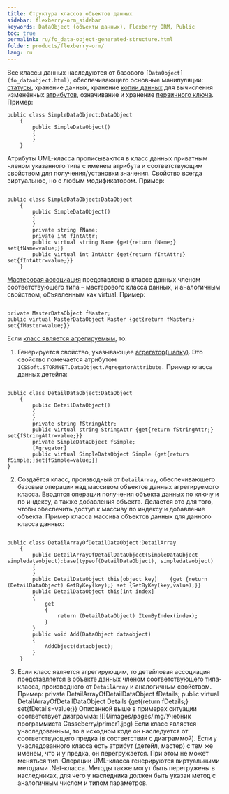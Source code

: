 ```yaml
---
title: Структура классов объектов данных
sidebar: flexberry-orm_sidebar
keywords: DataObject (объекты данных), Flexberry ORM, Public
toc: true
permalink: ru/fo_data-object-generated-structure.html
folder: products/flexberry-orm/
lang: ru
---
```


Все классы данных наследуются от базового `[DataObject](fo_dataobject.html)`, обеспечивающего основные манипуляции: [статусы](object-status-and-loading-state.html), хранение данных, хранение [копии данных](data-object-copy.html) для вычисления изменённых [атрибутов](fo_attributes-class-data.html), означивание и хранение [первичного ключа](fo_primary-keys-objects.html).
Пример:
```
public class SimpleDataObject:DataObject 
	{
		public SimpleDataObject()
		{
		}
	}
```
Атрибуты UML-класса прописываются в класс данных приватным членом указанного типа с именем атрибута и соответствующим свойством для получения/установки значения. Свойство всегда виртуальное, но с любым модификатором.
Пример:
```

public class SimpleDataObject:DataObject 
	{
		public SimpleDataObject()
		{
		}
		private string fName;
		private int fIntAttr;
		public virtual string Name {get{return fName;} set{fName=value;}}		
		public virtual int IntAttr {get{return fIntAttr;} set{fIntAttr=value;}}
	}
```
[Мастеровая ассоциация](master-association.html) представлена в классе данных членом соответствующего типа – мастерового класса данных, и аналогичным свойством, объявленным как virtual.
Пример:
```

private MasterDataObject fMaster;
public virtual MasterDataObject Master {get{return fMaster;} set{fMaster=value;}}
```
Если [класс является агрегируемым](fo_detail-associations-and-their-properties.html), то:

1. Генерируется свойство, указывающее [агрегатор(шапку)](fd_key-concepts.html). Это свойство помечается атрибутом `ICSSoft.STORMNET.DataObject.AgregatorAttribute.`
Пример класса данных детейла:
```

public class DetailDataObject:DataObject
	{
		public DetailDataObject()
		{
		}
		private string fStringAttr;
		public virtual string StringAttr {get{return fStringAttr;} set{fStringAttr=value;}}
		private SimpleDataObject fSimple;
		[Agregator]
		public virtual SimpleDataObject Simple {get{return fSimple;}set{fSimple=value;}}
}
```
2. Создаётся класс, производный от `DetailArray`, обеспечивающего базовые операции над массивом объектов данных агрегируемого класса. Вводятся операции получения объекта данных по ключу и по индексу, а также добавления объекта. Делается это для того, чтобы обеспечить доступ к массиву по индексу и добавление объекта.
Пример класса массива объектов данных для данного класса данных:
```

public class DetailArrayOfDetailDataObject:DetailArray 
	{
		public DetailArrayOfDetailDataObject(SimpleDataObject simpledataobject):base(typeof(DetailDataObject), simpledataobject)
		{
		}
		public DetailDataObject this[object key]	{get {return (DetailDataObject) GetByKey(key);} set {SetByKey(key,value);}}
		public DetailDataObject this[int index]
		{
			get 
			{
				return (DetailDataObject) ItemByIndex(index);
			}
		}
		public void Add(DataObject dataobject)
		{
			AddObject(dataobject);
		}	
	}
```
3. Если класс является агрегирующим, то детейловая ассоциация представляется в объекте данных членом соответствующего типа-класса, производного от `DetailArray` и аналогичным свойством.
Пример:
private DetailArrayOfDetailDataObject fDetails;
public virtual DetailArrayOfDetailDataObject Details {get{return fDetails;} set{fDetails=value;}}
Описанной выше в примерах ситуации соответствует диаграмма:
![](/images/pages/img/Учебник программиста Casseberry/primer1.jpg)
Если класс является унаследованным, то в исходном коде он наследуется от соответствующего предка (в соответствии с диаграммой).
Если у унаследованного класса есть атрибут (детейл, мастер) с тем же именем, что и у предка, он перегружается. При этом не может меняться тип.
Операции UML-класса генерируются виртуальными методами .Net-класса. Методы также могут быть перегружены в наследниках, для чего у наследника должен быть указан метод с аналогичным числом и типом параметров.

